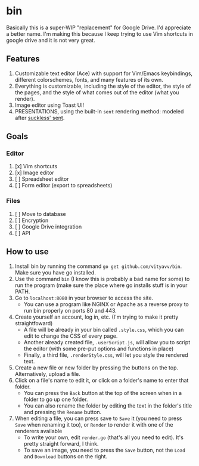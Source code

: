 # bin

Basically this is a super-WIP "replacement" for Google Drive. I'd appreciate a better name. I'm making this because I keep trying to use Vim shortcuts in google drive and it is not very great.

## Features

1. Customizable text editor (Ace) with support for Vim/Emacs keybindings, different colorschemes, fonts, and many features of its own.
2. Everything is customizable, including the style of the editor, the style of the pages, and the style of what comes out of the editor (what you render).
3. Image editor using Toast UI!
4. PRESENTATIONS, using the built-in `sent` rendering method: modeled after [suckless' sent](https://tools.suckless.org/sent/).

## Goals

### Editor

1. [x] Vim shortcuts
2. [x] Image editor
3. [ ] Spreadsheet editor
4. [ ] Form editor (export to spreadsheets)

### Files

1. [ ] Move to database
2. [ ] Encryption
3. [ ] Google Drive integration
4. [ ] API

## How to use

1. Install bin by running the command `go get github.com/vityavv/bin`. Make sure you have go installed.
2. Use the command `bin` (I know this is probably a bad name for some) to run the program (make sure the place where go installs stuff is in your PATH.
3. Go to `localhost:8080` in your browser to access the site.
	* You can use a program like NGINX or Apache as a reverse proxy to run bin properly on ports 80 and 443.
4. Create yourself an account, log in, etc. (I'm trying to make it pretty straightfoward)
	* A file will be already in your bin called `.style.css`, which you can edit to change the CSS of every page.
	* Another already created file, `.userScript.js`, will allow you to script the editor (with some pre-put options and functions in place)
	* Finally, a third file, `.renderStyle.css`, will let you style the rendered text.
5. Create a new file or new folder by pressing the buttons on the top. Alternatively, upload a file.
6. Click on a file's name to edit it, or click on a folder's name to enter that folder.
	* You can press the `Back` button at the top of the screen when in a folder to go up one folder.
	* You can also rename the folder by editing the text in the folder's title and pressing the `Rename` button.
7. When editing a file, you can press save to `Save` it (you need to press `Save` when renaming it too), or `Render` to render it with one of the renderers available
	* To write your own, edit `render.go` (that's all you need to edit). It's pretty straight forward, I think.
	* To save an image, you need to press the `Save` button, not the `Load` and `Download` buttons on the right.
